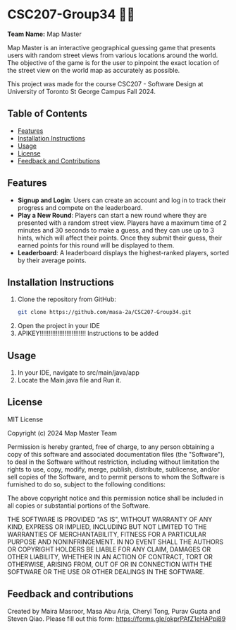 # CSC207-Group34 🗻🍃

**Team Name:** Map Master

Map Master is an interactive geographical guessing game that presents users with random street views from various locations around the world. The objective of the game is for the user to pinpoint the exact location of the street view on the world map as accurately as possible. 

This project was made for the course CSC207 - Software Design at University of Toronto St George Campus Fall 2024.

## Table of Contents
- [Features](#features)
- [Installation Instructions](#installation-instructions)
- [Usage](#usage)
- [License](#license)
- [Feedback and Contributions](#feedback-and-contributions)

## Features
- **Signup and Login**: Users can create an account and log in to track their progress and compete on the leaderboard.
- **Play a New Round**: Players can start a new round where they are presented with a random street view. Players have a maximum time of 2 minutes and 30 seconds to make a guess, and they can use up to 3 hints, which will affect their points. Once they submit their guess, their earned points for this round will be displayed to them.
- **Leaderboard**: A leaderboard displays the highest-ranked players, sorted by their average points.

## Installation Instructions
1. Clone the repository from GitHub:
   ```bash
   git clone https://github.com/masa-2a/CSC207-Group34.git
2. Open the project in your IDE
3. APIKEY!!!!!!!!!!!!!!!!!!!!!!!!!! Instructions to be added

## Usage
1. In your IDE, navigate to src/main/java/app
2. Locate the Main.java file and Run it. 

## License
MIT License

Copyright (c) 2024 Map Master Team

Permission is hereby granted, free of charge, to any person obtaining a copy of this software and associated documentation files (the "Software"), to deal in the Software without restriction, including without limitation the rights to use, copy, modify, merge, publish, distribute, sublicense, and/or sell copies of the Software, and to permit persons to whom the Software is furnished to do so, subject to the following conditions:

The above copyright notice and this permission notice shall be included in all copies or substantial portions of the Software.

THE SOFTWARE IS PROVIDED "AS IS", WITHOUT WARRANTY OF ANY KIND, EXPRESS OR IMPLIED, INCLUDING BUT NOT LIMITED TO THE WARRANTIES OF MERCHANTABILITY, FITNESS FOR A PARTICULAR PURPOSE AND NONINFRINGEMENT. IN NO EVENT SHALL THE AUTHORS OR COPYRIGHT HOLDERS BE LIABLE FOR ANY CLAIM, DAMAGES OR OTHER LIABILITY, WHETHER IN AN ACTION OF CONTRACT, TORT OR OTHERWISE, ARISING FROM, OUT OF OR IN CONNECTION WITH THE SOFTWARE OR THE USE OR OTHER DEALINGS IN THE SOFTWARE.


## Feedback and contributions
Created by Maira Masroor, Masa Abu Arja, Cheryl Tong, Purav Gupta and Steven Qiao.
Please fill out this form: https://forms.gle/okprPAfZ1eHAPpi89












